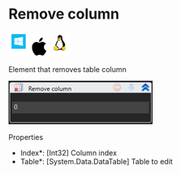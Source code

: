 # Remove column

![](<../../../../.gitbook/assets/image (235).png>)

Element that removes table column

![](<../../../../.gitbook/assets/image (122).png>)

Properties

* Index\*: \[Int32] Column index
* Table\*: \[System.Data.DataTable] Table to edit
